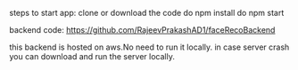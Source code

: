 steps to start app:
clone or download the code
do  npm install
do npm start



backend code:
https://github.com/RajeevPrakashAD1/faceRecoBackend

this backend is hosted on aws.No need to run it locally.
in case server crash you can download and run the server locally.



